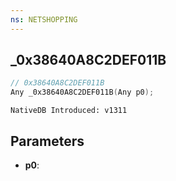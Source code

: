 ```yaml
---
ns: NETSHOPPING
---
```

## _0x38640A8C2DEF011B

```c
// 0x38640A8C2DEF011B
Any _0x38640A8C2DEF011B(Any p0);
```

```
NativeDB Introduced: v1311
```

## Parameters
* **p0**:

